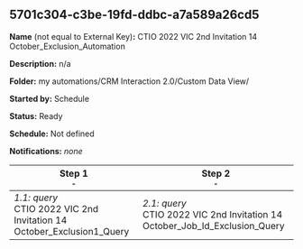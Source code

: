 ## 5701c304-c3be-19fd-ddbc-a7a589a26cd5

**Name** (not equal to External Key)**:** CTIO 2022 VIC 2nd Invitation 14 October_Exclusion_Automation

**Description:** n/a

**Folder:** my automations/CRM Interaction 2.0/Custom Data View/

**Started by:** Schedule

**Status:** Ready

**Schedule:** Not defined

**Notifications:** _none_


| Step 1<br>_<small>-</small>_ | Step 2<br>_<small>-</small>_ |
| --- | --- |
| _1.1: query_<br>CTIO 2022 VIC 2nd Invitation 14 October_Exclusion1_Query | _2.1: query_<br>CTIO 2022 VIC 2nd Invitation 14 October_Job_Id_Exclusion_Query |
